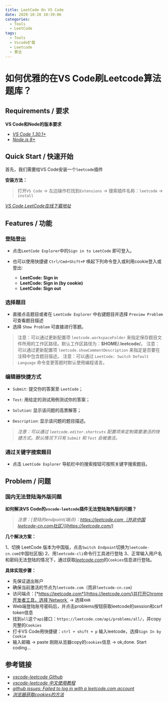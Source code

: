 ```yaml
---
title: LeetCode On VS Code
date: 2020-10-28 10:39:06
categories: 
  - Tools
  - LeetCode
tags: 
  - Tools
  - Vscode扩展
  - Leetcode
  - 算法
---
```

# 如何优雅的在VS Code刷Leetcode算法题库？

## Requirements / 要求


**VS Code和Node的版本要求**

- [*VS Code 1.30.1+*](https://code.visualstudio.com/)
- [*Node.js 8+*](https://nodejs.org/en/)

<!-- more -->

## Quick Start / 快速开始


首先，我们需要给VS Code安装一个`leetcode`插件

**安装方法：**

> 打开`VS Code` -> 左边操作栏找到`Extensions` -> 搜索插件名称：`leetcode` -> `install`

[*VS Code LeetCode在线下载地址*](https://marketplace.visualstudio.com/items?itemName=shengchen.vscode-leetcode)


## Features / 功能


### 登陆登出

- 点击`LeetCode Explorer`中的`Sign in to LeetCode` 即可登入。

- 也可以使用快捷键 `Ctrl/Cmd+Shift+P` 唤起下列命令登入或利用cookie登入或登出:

  - **LeetCode: Sign in**
  - **LeetCode: Sign in (by cookie)**
  - **LeetCode: Sign out**

### 选择题目

- 直接点击题目或者在 `LeetCode Explorer` 中右键题目并选择 `Preview Problem` 可查看题目描述
- 选择 `Show Problem` 可直接进行答题。

> 注意：可以通过更新配置项 `leetcode.workspaceFolder` 来指定保存题目文件所用的工作区路径。默认工作区路径为：**$HOME/.leetcode/**。
> 注意：可以通过更新配置项 `leetcode.showCommentDescription` 来指定是否要在注释中包含题目描述。
> 注意：可以通过 `LeetCode: Switch Default Language` 命令变更答题时默认使用编程语言。

### 编辑器快捷方式

- `Submit`: 提交你的答案至 `LeetCode`；

- `Test`: 用给定的测试用例测试你的答案；

- `Solution`: 显示该问题的高票解答；

- ` Description `: 显示该问题的题目描述。

> *注意：可以通过 `leetcode.editor.shortcuts` 配置项来定制需要激活的快捷方式。默认情况下只有 `Submit` 和 `Test` 会被激活。*

### 通过关键字搜索题目

- 点击 `LeetCode Explorer` 导航栏中的搜索按钮可按照关键字搜索题目。


## Problem / 问题


### 国内无法登陆海外版问题

**如何解决VS Code的`vscode-leetcode`插件无法登陆海外版的问题？**

> *注意：[登陆的endpoint(端点)：https://leetcode.com（并非中国leetcode-cn.com社区）](https://leetcode.com/)*

**几个解决方案：**

1、切换 LeetCode 版本为中国版，点击`Switch Endpoint`切换为`leetcode-cn.com`(中国社区版)
2、用`leetcode-cli`命令行工具进行登陆
3、正常输入用户名和密码无法登陆的情况下，通过获取[*leetcode.com*](https://leetcode.com/)的`Cookies`信息进行登陆。

**具体实现步骤：**

- 先保证退出账户
- 确保当前激活的节点为`leetcode.com`（而非`leetcode-cn.com`）
- 访问端点：[*https://leetcode.com*](https://leetcode.com/)并打开Chrome开发者工具，选择`Network` -> 选择`XHR`
- Web端登陆账号密码后，并点击problems按钮获取leetcode的session和csrf token信息
- 找到`all`这个`api`接口：`https://leetcode.com/api/problems/all/`，并copy完整的`Cookies`
- 打卡VS Code用快捷键：`ctrl + shift + p` 输入leetcode，选择`Sign In by Cookie`
- 输入邮箱 -> paste 刚刚从览器copy的`cookies`信息 -> ok,done. Start coding…


## 参考链接

- [*vscode-leetcode Github*](https://github.com/jdneo/vscode-leetcode)
- [*vscode-leetcode 中文使用教程*](https://github.com/jdneo/vscode-leetcode/blob/master/docs/README_zh-CN.md)
- [*github issues: Failed to log in with a leetcode.com account*](https://github.com/jdneo/vscode-leetcode/issues/478)
- [*浏览器获取cookies的方法*](https://github.com/jdneo/vscode-leetcode/issues/478)
